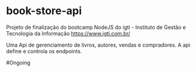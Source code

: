 # book-store-api

Projeto de finalização do bootcamp NodeJS do igti - Instituto de Gestão e Tecnologia da Informação
https://www.igti.com.br/

Uma Api de gerenciamento de livros, autores, vendas e compradores.
A api define e controla os endpoints.

#Ongoing
